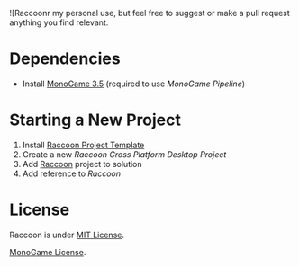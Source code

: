 ![Raccoonr my personal use, but feel free to suggest or make a pull request anything you find relevant.

Dependencies
==============

- Install [MonoGame 3.5](http://www.monogame.net/2016/03/17/monogame-3-5/) (required to use *MonoGame Pipeline*)

Starting a New Project
=======================

1. Install [Raccoon Project Template](/ProjectTemplates/)
2. Create a new *Raccoon Cross Platform Desktop Project*
3. Add [Raccoon](/Raccoon/) project to solution
4. Add reference to *Raccoon*

License
=========
Raccoon is under [MIT License](/LICENSE).

[MonoGame License](https://github.com/MonoGame/MonoGame/blob/develop/LICENSE.txt).
